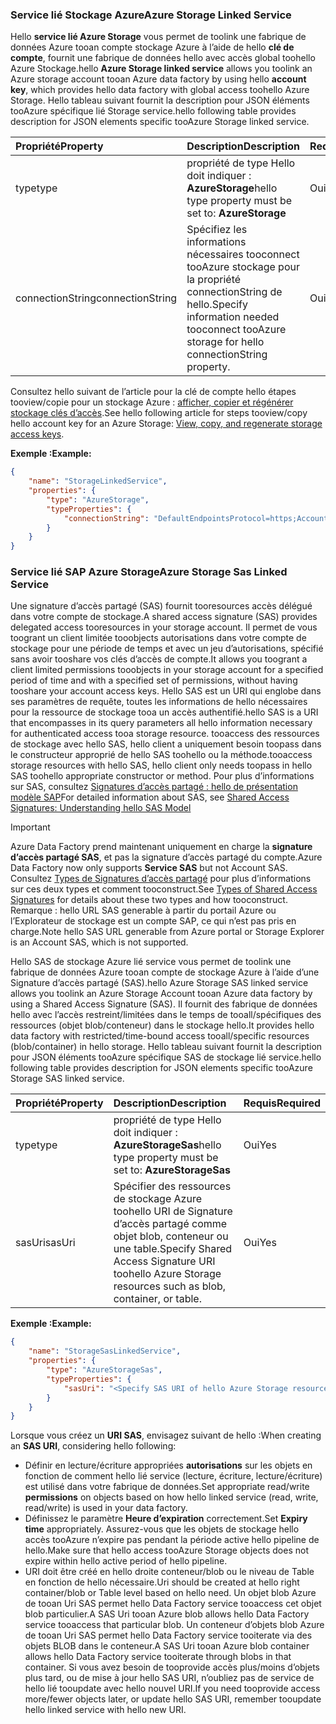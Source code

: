### <a name="azure-storage-linked-service"></a><span data-ttu-id="e8a35-101">Service lié Stockage Azure</span><span class="sxs-lookup"><span data-stu-id="e8a35-101">Azure Storage Linked Service</span></span>
<span data-ttu-id="e8a35-102">Hello **service lié Azure Storage** vous permet de toolink une fabrique de données Azure tooan compte stockage Azure à l’aide de hello **clé de compte**, fournit une fabrique de données hello avec accès global toohello Azure Stockage.</span><span class="sxs-lookup"><span data-stu-id="e8a35-102">hello **Azure Storage linked service** allows you toolink an Azure storage account tooan Azure data factory by using hello **account key**, which provides hello data factory with global access toohello Azure Storage.</span></span> <span data-ttu-id="e8a35-103">Hello tableau suivant fournit la description pour JSON éléments tooAzure spécifique lié Storage service.</span><span class="sxs-lookup"><span data-stu-id="e8a35-103">hello following table provides description for JSON elements specific tooAzure Storage linked service.</span></span>

| <span data-ttu-id="e8a35-104">Propriété</span><span class="sxs-lookup"><span data-stu-id="e8a35-104">Property</span></span> | <span data-ttu-id="e8a35-105">Description</span><span class="sxs-lookup"><span data-stu-id="e8a35-105">Description</span></span> | <span data-ttu-id="e8a35-106">Requis</span><span class="sxs-lookup"><span data-stu-id="e8a35-106">Required</span></span> |
|:--- |:--- |:--- |
| <span data-ttu-id="e8a35-107">type</span><span class="sxs-lookup"><span data-stu-id="e8a35-107">type</span></span> |<span data-ttu-id="e8a35-108">propriété de type Hello doit indiquer : **AzureStorage**</span><span class="sxs-lookup"><span data-stu-id="e8a35-108">hello type property must be set to: **AzureStorage**</span></span> |<span data-ttu-id="e8a35-109">Oui</span><span class="sxs-lookup"><span data-stu-id="e8a35-109">Yes</span></span> |
| <span data-ttu-id="e8a35-110">connectionString</span><span class="sxs-lookup"><span data-stu-id="e8a35-110">connectionString</span></span> |<span data-ttu-id="e8a35-111">Spécifiez les informations nécessaires tooconnect tooAzure stockage pour la propriété connectionString de hello.</span><span class="sxs-lookup"><span data-stu-id="e8a35-111">Specify information needed tooconnect tooAzure storage for hello connectionString property.</span></span> |<span data-ttu-id="e8a35-112">Oui</span><span class="sxs-lookup"><span data-stu-id="e8a35-112">Yes</span></span> |

<span data-ttu-id="e8a35-113">Consultez hello suivant de l’article pour la clé de compte hello étapes tooview/copie pour un stockage Azure : [afficher, copier et régénérer stockage clés d’accès](../articles/storage/common/storage-create-storage-account.md#manage-your-storage-account).</span><span class="sxs-lookup"><span data-stu-id="e8a35-113">See hello following article for steps tooview/copy hello account key for an Azure Storage: [View, copy, and regenerate storage access keys](../articles/storage/common/storage-create-storage-account.md#manage-your-storage-account).</span></span>

<span data-ttu-id="e8a35-114">**Exemple :**</span><span class="sxs-lookup"><span data-stu-id="e8a35-114">**Example:**</span></span>  

```json
{  
    "name": "StorageLinkedService",  
    "properties": {  
        "type": "AzureStorage",  
        "typeProperties": {  
            "connectionString": "DefaultEndpointsProtocol=https;AccountName=<accountname>;AccountKey=<accountkey>"  
        }  
    }  
}  
```

### <a name="azure-storage-sas-linked-service"></a><span data-ttu-id="e8a35-115">Service lié SAP Azure Storage</span><span class="sxs-lookup"><span data-stu-id="e8a35-115">Azure Storage Sas Linked Service</span></span>
<span data-ttu-id="e8a35-116">Une signature d’accès partagé (SAS) fournit tooresources accès délégué dans votre compte de stockage.</span><span class="sxs-lookup"><span data-stu-id="e8a35-116">A shared access signature (SAS) provides delegated access tooresources in your storage account.</span></span> <span data-ttu-id="e8a35-117">Il permet de vous toogrant un client limitée tooobjects autorisations dans votre compte de stockage pour une période de temps et avec un jeu d’autorisations, spécifié sans avoir tooshare vos clés d’accès de compte.</span><span class="sxs-lookup"><span data-stu-id="e8a35-117">It allows you toogrant a client limited permissions tooobjects in your storage account for a specified period of time and with a specified set of permissions, without having tooshare your account access keys.</span></span> <span data-ttu-id="e8a35-118">Hello SAS est un URI qui englobe dans ses paramètres de requête, toutes les informations de hello nécessaires pour la ressource de stockage tooa un accès authentifié.</span><span class="sxs-lookup"><span data-stu-id="e8a35-118">hello SAS is a URI that encompasses in its query parameters all hello information necessary for authenticated access tooa storage resource.</span></span> <span data-ttu-id="e8a35-119">tooaccess des ressources de stockage avec hello SAS, hello client a uniquement besoin toopass dans le constructeur approprié de hello SAS toohello ou la méthode.</span><span class="sxs-lookup"><span data-stu-id="e8a35-119">tooaccess storage resources with hello SAS, hello client only needs toopass in hello SAS toohello appropriate constructor or method.</span></span> <span data-ttu-id="e8a35-120">Pour plus d’informations sur SAS, consultez [Signatures d’accès partagé : hello de présentation modèle SAP](../articles/storage/common/storage-dotnet-shared-access-signature-part-1.md)</span><span class="sxs-lookup"><span data-stu-id="e8a35-120">For detailed information about SAS, see [Shared Access Signatures: Understanding hello SAS Model](../articles/storage/common/storage-dotnet-shared-access-signature-part-1.md)</span></span>

> [!IMPORTANT]
> <span data-ttu-id="e8a35-121">Azure Data Factory prend maintenant uniquement en charge la **signature d’accès partagé SAS**, et pas la signature d’accès partagé du compte.</span><span class="sxs-lookup"><span data-stu-id="e8a35-121">Azure Data Factory now only supports **Service SAS** but not Account SAS.</span></span> <span data-ttu-id="e8a35-122">Consultez [Types de Signatures d’accès partagé](../articles/storage/common/storage-dotnet-shared-access-signature-part-1.md#types-of-shared-access-signatures) pour plus d’informations sur ces deux types et comment tooconstruct.</span><span class="sxs-lookup"><span data-stu-id="e8a35-122">See [Types of Shared Access Signatures](../articles/storage/common/storage-dotnet-shared-access-signature-part-1.md#types-of-shared-access-signatures) for details about these two types and how tooconstruct.</span></span> <span data-ttu-id="e8a35-123">Remarque : hello URL SAS generable à partir du portail Azure ou l’Explorateur de stockage est un compte SAP, ce qui n’est pas pris en charge.</span><span class="sxs-lookup"><span data-stu-id="e8a35-123">Note hello SAS URL generable from Azure portal or Storage Explorer is an Account SAS, which is not supported.</span></span>
> 

<span data-ttu-id="e8a35-124">Hello SAS de stockage Azure lié service vous permet de toolink une fabrique de données Azure tooan compte de stockage Azure à l’aide d’une Signature d’accès partagé (SAS).</span><span class="sxs-lookup"><span data-stu-id="e8a35-124">hello Azure Storage SAS linked service allows you toolink an Azure Storage Account tooan Azure data factory by using a Shared Access Signature (SAS).</span></span> <span data-ttu-id="e8a35-125">Il fournit des fabrique de données hello avec l’accès restreint/limitées dans le temps de tooall/spécifiques des ressources (objet blob/conteneur) dans le stockage hello.</span><span class="sxs-lookup"><span data-stu-id="e8a35-125">It provides hello data factory with restricted/time-bound access tooall/specific resources (blob/container) in hello storage.</span></span> <span data-ttu-id="e8a35-126">Hello tableau suivant fournit la description pour JSON éléments tooAzure spécifique SAS de stockage lié service.</span><span class="sxs-lookup"><span data-stu-id="e8a35-126">hello following table provides description for JSON elements specific tooAzure Storage SAS linked service.</span></span> 

| <span data-ttu-id="e8a35-127">Propriété</span><span class="sxs-lookup"><span data-stu-id="e8a35-127">Property</span></span> | <span data-ttu-id="e8a35-128">Description</span><span class="sxs-lookup"><span data-stu-id="e8a35-128">Description</span></span> | <span data-ttu-id="e8a35-129">Requis</span><span class="sxs-lookup"><span data-stu-id="e8a35-129">Required</span></span> |
|:--- |:--- |:--- |
| <span data-ttu-id="e8a35-130">type</span><span class="sxs-lookup"><span data-stu-id="e8a35-130">type</span></span> |<span data-ttu-id="e8a35-131">propriété de type Hello doit indiquer : **AzureStorageSas**</span><span class="sxs-lookup"><span data-stu-id="e8a35-131">hello type property must be set to: **AzureStorageSas**</span></span> |<span data-ttu-id="e8a35-132">Oui</span><span class="sxs-lookup"><span data-stu-id="e8a35-132">Yes</span></span> |
| <span data-ttu-id="e8a35-133">sasUri</span><span class="sxs-lookup"><span data-stu-id="e8a35-133">sasUri</span></span> |<span data-ttu-id="e8a35-134">Spécifier des ressources de stockage Azure toohello URI de Signature d’accès partagé comme objet blob, conteneur ou une table.</span><span class="sxs-lookup"><span data-stu-id="e8a35-134">Specify Shared Access Signature URI toohello Azure Storage resources such as blob, container, or table.</span></span>  |<span data-ttu-id="e8a35-135">Oui</span><span class="sxs-lookup"><span data-stu-id="e8a35-135">Yes</span></span> |

<span data-ttu-id="e8a35-136">**Exemple :**</span><span class="sxs-lookup"><span data-stu-id="e8a35-136">**Example:**</span></span>

```json
{  
    "name": "StorageSasLinkedService",  
    "properties": {  
        "type": "AzureStorageSas",  
        "typeProperties": {  
            "sasUri": "<Specify SAS URI of hello Azure Storage resource>"   
        }  
    }  
}  
```

<span data-ttu-id="e8a35-137">Lorsque vous créez un **URI SAS**, envisagez suivant de hello :</span><span class="sxs-lookup"><span data-stu-id="e8a35-137">When creating an **SAS URI**, considering hello following:</span></span>  

* <span data-ttu-id="e8a35-138">Définir en lecture/écriture appropriées **autorisations** sur les objets en fonction de comment hello lié service (lecture, écriture, lecture/écriture) est utilisé dans votre fabrique de données.</span><span class="sxs-lookup"><span data-stu-id="e8a35-138">Set appropriate read/write **permissions** on objects based on how hello linked service (read, write, read/write) is used in your data factory.</span></span>
* <span data-ttu-id="e8a35-139">Définissez le paramètre **Heure d’expiration** correctement.</span><span class="sxs-lookup"><span data-stu-id="e8a35-139">Set **Expiry time** appropriately.</span></span> <span data-ttu-id="e8a35-140">Assurez-vous que les objets de stockage hello accès tooAzure n’expire pas pendant la période active hello pipeline de hello.</span><span class="sxs-lookup"><span data-stu-id="e8a35-140">Make sure that hello access tooAzure Storage objects does not expire within hello active period of hello pipeline.</span></span>
* <span data-ttu-id="e8a35-141">URI doit être créé en hello droite conteneur/blob ou le niveau de Table en fonction de hello nécessaire.</span><span class="sxs-lookup"><span data-stu-id="e8a35-141">Uri should be created at hello right container/blob or Table level based on hello need.</span></span> <span data-ttu-id="e8a35-142">Un objet blob Azure de tooan Uri SAS permet hello Data Factory service tooaccess cet objet blob particulier.</span><span class="sxs-lookup"><span data-stu-id="e8a35-142">A SAS Uri tooan Azure blob allows hello Data Factory service tooaccess that particular blob.</span></span> <span data-ttu-id="e8a35-143">Un conteneur d’objets blob Azure de tooan Uri SAS permet hello Data Factory service tooiterate via des objets BLOB dans le conteneur.</span><span class="sxs-lookup"><span data-stu-id="e8a35-143">A SAS Uri tooan Azure blob container allows hello Data Factory service tooiterate through blobs in that container.</span></span> <span data-ttu-id="e8a35-144">Si vous avez besoin de tooprovide accès plus/moins d’objets plus tard, ou de mise à jour hello SAS URI, n’oubliez pas de service de hello lié tooupdate avec hello nouvel URI.</span><span class="sxs-lookup"><span data-stu-id="e8a35-144">If you need tooprovide access more/fewer objects later, or update hello SAS URI, remember tooupdate hello linked service with hello new URI.</span></span>   

